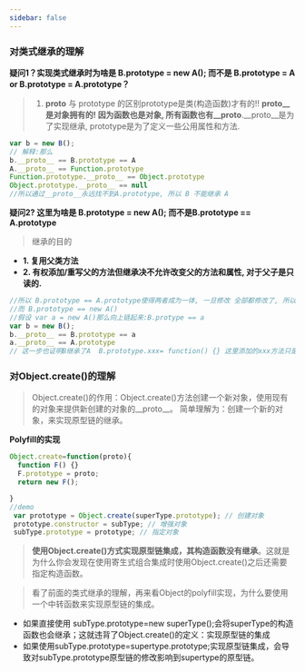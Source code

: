 ```yaml
---
sidebar: false
---
```


### 对类式继承的理解
**疑问1？实现类式继承时为啥是 B.prototype = new A(); 而不是 B.prototype = A or B.prototype = A.prototype？**

> 1. __proto__ 与 prototype 的区别prototype是类(构造函数)才有的!! __proto__是对象拥有的! 因为函数也是对象, 
所有函数也有__proto__.__proto__是为了实现继承, prototype是为了定义一些公用属性和方法.

```js
var b = new B();
// 解释:那么 
b.__proto__ == B.prototype == A
A.__proto__ == Function.prototype
Function.prototype.__proto__ == Object.prototype
Object.prototype.__proto__ == null
//所以通过__proto__永远找不到A.prototype, 所以 B 不能继承 A
```

**疑问2? 这里为啥是 B.prototype = new A(); 而不是B.prototype == A.prototype**
> 继承的目的

- **1. 复用父类方法**
- **2. 有权添加/重写父的方法但继承决不允许改变父的方法和属性, 对于父子是只读的.**
```js
//所以 B.prototype == A.prototype使得两者成为一体, 一旦修改 全部都修改了, 所以不行
//而 B.prototype == new A() 
//假设 var a = new A()那么向上链起来:B.protype == a
var b = new B();
b.__proto__ == B.prototype == a
a.__proto__ == A.prototype 
// 这一步也证明B继承了A  B.prototype.xxx= function() {} 这里添加的xxx方法只是改变了a而已(一个局部变量),不会影响到A.prototype
```

### 对Object.create()的理解
> Object.create()的作用：Object.create()方法创建一个新对象，使用现有的对象来提供新创建的对象的__proto__。
> 简单理解为：创建一个新的对象，来实现原型链的继承。

**Polyfill的实现**
```js
Object.create=function(proto){
  function F() {}
  F.prototype = proto;
  return new F();

}
//demo
 var prototype = Object.create(superType.prototype); // 创建对象
 prototype.constructor = subType; // 增强对象
 subType.prototype = prototype; // 指定对象

```
> **使用Object.create()方式实现原型链集成，其构造函数没有继承**。这就是为什么你会发现在使用寄生式组合集成时使用Object.create()之后还需要
> 指定构造函数。

> 看了前面的类式继承的理解，再来看Object的polyfill实现，为什么要使用一个中转函数来实现原型链的集成。
- 如果直接使用 subType.prototype=new superType();会将superType的构造函数也会继承；这就违背了Object.create()的定义：实现原型链的集成
- 如果使用subType.prototype=supertype.prototype;实现原型链集成，会导致对subType.prototype原型链的修改影响到supertype的原型链。
